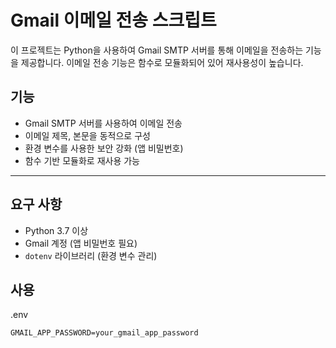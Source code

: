# Gmail 이메일 전송 스크립트

이 프로젝트는 Python을 사용하여 Gmail SMTP 서버를 통해 이메일을 전송하는 기능을 제공합니다. 이메일 전송 기능은 함수로 모듈화되어 있어 재사용성이 높습니다.

## 기능

- Gmail SMTP 서버를 사용하여 이메일 전송
- 이메일 제목, 본문을 동적으로 구성
- 환경 변수를 사용한 보안 강화 (앱 비밀번호)
- 함수 기반 모듈화로 재사용 가능

---

## 요구 사항

- Python 3.7 이상
- Gmail 계정 (앱 비밀번호 필요)
- `dotenv` 라이브러리 (환경 변수 관리)

## 사용

.env
```
GMAIL_APP_PASSWORD=your_gmail_app_password
```